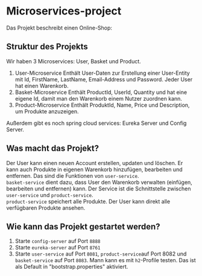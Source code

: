 # Microservices-project
Das Projekt beschreibt einen Online-Shop:

## Struktur des Projekts
Wir haben 3 Microservices: User, Basket und Product.
1. User-Microservice
Enthält User-Daten zur Erstellung einer User-Entity mit Id, FirstName, LastName, Email-Address und Password. Jeder User hat einen Warenkorb.
2. Basket-Microservice
Enthält ProductId, UserId, Quantity und hat eine eigene Id, damit man den Warenkorb einem Nutzer zuordnen kann.
3. Product-Microservice
Enthält ProduktId, Name, Price und Description, um Produkte anzuzeigen.

Außerdem gibt es noch spring cloud services: Eureka Server und Config Server.

## Was macht das Projekt?

Der User kann einen neuen Account erstellen, updaten und löschen. Er kann auch Produkte in eigenen Warenkorb hinzufügen, bearbeiten und entfernen. Das sind die Funktionen von `user-service`.  
`basket-service` dient dazu, dass User den Warenkorb verwalten (einfügen, bearbeiten und entfernen) kann. Der Service ist die Schnittstelle zwischen `user-service` und `product-service`.  
`product-service` speichert alle Produkte. Der User kann direkt alle verfügbaren Produkte ansehen.

## Wie kann das Projekt gestartet werden?

1. Starte `config-server` auf Port `8888`
2. Starte `eureka-server` auf Port `8761`
3. Starte `user-service` auf Port `8081`, `product-service`auf Port 8082 und `basket-service` auf Port `8083`. Mann kann es mit `h2`-Profile testen. Das ist als Default in "bootstrap.properties" aktiviert. 
